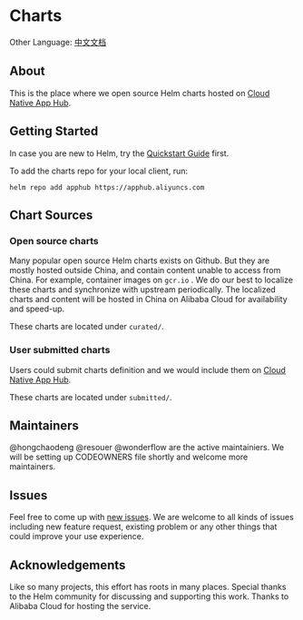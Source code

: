 # Charts
Other Language: [中文文档](README.zh.md)

## About <a name = "about"></a>

This is the place where we open source Helm charts hosted on [Cloud Native App Hub](https://developer.aliyun.com/hub).

## Getting Started <a name = "getting_started"></a>

In case you are new to Helm, try the [Quickstart Guide](https://helm.sh/docs/using_helm/) first.

To add the charts repo for your local client, run:

```
helm repo add apphub https://apphub.aliyuncs.com
```

## Chart Sources

### Open source charts

Many popular open source Helm charts exists on Github.
But they are mostly hosted outside China, and contain content unable to access from China. For example, container images on `gcr.io` .
We do our best to localize these charts and synchronize with upstream periodically.
The localized charts and content will be hosted in China on Alibaba Cloud for availability and speed-up.

These charts are located under `curated/`.

### User submitted charts

Users could submit charts definition and we would include them on [Cloud Native App Hub](https://developer.aliyun.com/hub).

These charts are located under `submitted/`.

## Maintainers

@hongchaodeng @resouer @wonderflow are the active maintainiers.
We will be setting up CODEOWNERS file shortly and welcome more maintainers.

## Issues
Feel free to come up with [new issues](https://github.com/cloudnativeapp/charts/issues/new). We are welcome to all kinds of issues including new feature request, existing problem or any other things that could improve your use experience.

## Acknowledgements

Like so many projects, this effort has roots in many places.
Special thanks to the Helm community for discussing and supporting this work.
Thanks to Alibaba Cloud for hosting the service.
